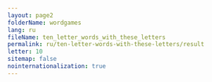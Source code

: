 ```yaml
---
layout: page2
folderName: wordgames
lang: ru
fileName: ten_letter_words_with_these_letters
permalink: ru/ten-letter-words-with-these-letters/result
letter: 10
sitemap: false
nointernationalization: true   
---
```

